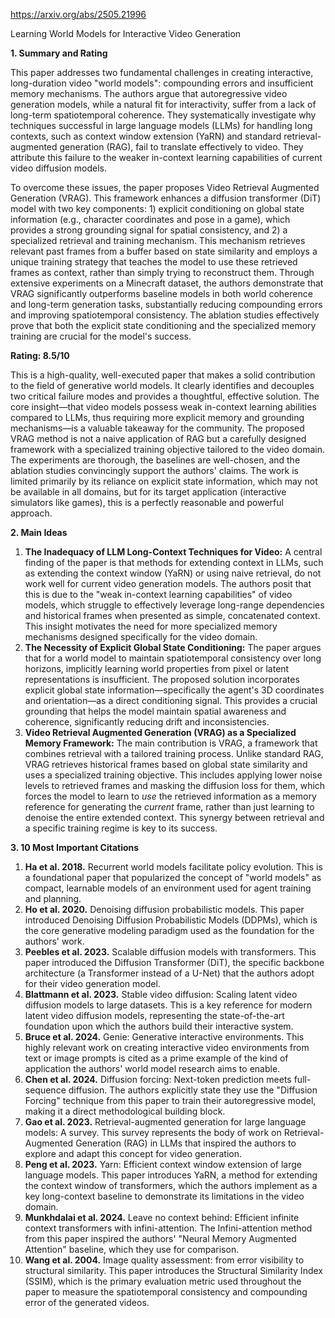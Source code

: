 https://arxiv.org/abs/2505.21996

Learning World Models for Interactive Video Generation

**1. Summary and Rating**

This paper addresses two fundamental challenges in creating interactive, long-duration video "world models": compounding errors and insufficient memory mechanisms. The authors argue that autoregressive video generation models, while a natural fit for interactivity, suffer from a lack of long-term spatiotemporal coherence. They systematically investigate why techniques successful in large language models (LLMs) for handling long contexts, such as context window extension (YaRN) and standard retrieval-augmented generation (RAG), fail to translate effectively to video. They attribute this failure to the weaker in-context learning capabilities of current video diffusion models.

To overcome these issues, the paper proposes Video Retrieval Augmented Generation (VRAG). This framework enhances a diffusion transformer (DiT) model with two key components: 1) explicit conditioning on global state information (e.g., character coordinates and pose in a game), which provides a strong grounding signal for spatial consistency, and 2) a specialized retrieval and training mechanism. This mechanism retrieves relevant past frames from a buffer based on state similarity and employs a unique training strategy that teaches the model to use these retrieved frames as context, rather than simply trying to reconstruct them. Through extensive experiments on a Minecraft dataset, the authors demonstrate that VRAG significantly outperforms baseline models in both world coherence and long-term generation tasks, substantially reducing compounding errors and improving spatiotemporal consistency. The ablation studies effectively prove that both the explicit state conditioning and the specialized memory training are crucial for the model's success.

**Rating: 8.5/10**

This is a high-quality, well-executed paper that makes a solid contribution to the field of generative world models. It clearly identifies and decouples two critical failure modes and provides a thoughtful, effective solution. The core insight—that video models possess weak in-context learning abilities compared to LLMs, thus requiring more explicit memory and grounding mechanisms—is a valuable takeaway for the community. The proposed VRAG method is not a naive application of RAG but a carefully designed framework with a specialized training objective tailored to the video domain. The experiments are thorough, the baselines are well-chosen, and the ablation studies convincingly support the authors' claims. The work is limited primarily by its reliance on explicit state information, which may not be available in all domains, but for its target application (interactive simulators like games), this is a perfectly reasonable and powerful approach.

**2. Main Ideas**

1.  **The Inadequacy of LLM Long-Context Techniques for Video:** A central finding of the paper is that methods for extending context in LLMs, such as extending the context window (YaRN) or using naive retrieval, do not work well for current video generation models. The authors posit that this is due to the "weak in-context learning capabilities" of video models, which struggle to effectively leverage long-range dependencies and historical frames when presented as simple, concatenated context. This insight motivates the need for more specialized memory mechanisms designed specifically for the video domain.
2.  **The Necessity of Explicit Global State Conditioning:** The paper argues that for a world model to maintain spatiotemporal consistency over long horizons, implicitly learning world properties from pixel or latent representations is insufficient. The proposed solution incorporates explicit global state information—specifically the agent's 3D coordinates and orientation—as a direct conditioning signal. This provides a crucial grounding that helps the model maintain spatial awareness and coherence, significantly reducing drift and inconsistencies.
3.  **Video Retrieval Augmented Generation (VRAG) as a Specialized Memory Framework:** The main contribution is VRAG, a framework that combines retrieval with a tailored training process. Unlike standard RAG, VRAG retrieves historical frames based on global state similarity and uses a specialized training objective. This includes applying lower noise levels to retrieved frames and masking the diffusion loss for them, which forces the model to learn to *use* the retrieved information as a memory reference for generating the *current* frame, rather than just learning to denoise the entire extended context. This synergy between retrieval and a specific training regime is key to its success.

**3. 10 Most Important Citations**

1.  **Ha et al. 2018.** Recurrent world models facilitate policy evolution.
    This is a foundational paper that popularized the concept of "world models" as compact, learnable models of an environment used for agent training and planning.
2.  **Ho et al. 2020.** Denoising diffusion probabilistic models.
    This paper introduced Denoising Diffusion Probabilistic Models (DDPMs), which is the core generative modeling paradigm used as the foundation for the authors' work.
3.  **Peebles et al. 2023.** Scalable diffusion models with transformers.
    This paper introduced the Diffusion Transformer (DiT), the specific backbone architecture (a Transformer instead of a U-Net) that the authors adopt for their video generation model.
4.  **Blattmann et al. 2023.** Stable video diffusion: Scaling latent video diffusion models to large datasets.
    This is a key reference for modern latent video diffusion models, representing the state-of-the-art foundation upon which the authors build their interactive system.
5.  **Bruce et al. 2024.** Genie: Generative interactive environments.
    This highly relevant work on creating interactive video environments from text or image prompts is cited as a prime example of the kind of application the authors' world model research aims to enable.
6.  **Chen et al. 2024.** Diffusion forcing: Next-token prediction meets full-sequence diffusion.
    The authors explicitly state they use the "Diffusion Forcing" technique from this paper to train their autoregressive model, making it a direct methodological building block.
7.  **Gao et al. 2023.** Retrieval-augmented generation for large language models: A survey.
    This survey represents the body of work on Retrieval-Augmented Generation (RAG) in LLMs that inspired the authors to explore and adapt this concept for video generation.
8.  **Peng et al. 2023.** Yarn: Efficient context window extension of large language models.
    This paper introduces YaRN, a method for extending the context window of transformers, which the authors implement as a key long-context baseline to demonstrate its limitations in the video domain.
9.  **Munkhdalai et al. 2024.** Leave no context behind: Efficient infinite context transformers with infini-attention.
    The Infini-attention method from this paper inspired the authors' "Neural Memory Augmented Attention" baseline, which they use for comparison.
10. **Wang et al. 2004.** Image quality assessment: from error visibility to structural similarity.
    This paper introduces the Structural Similarity Index (SSIM), which is the primary evaluation metric used throughout the paper to measure the spatiotemporal consistency and compounding error of the generated videos.
